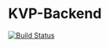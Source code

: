 # KVP-Backend

[![Build Status](https://travis-ci.org/HHS-Development/KVP-Backend.svg?branch=master)](https://travis-ci.org/HHS-Development/KVP-Backend)
